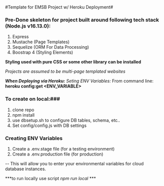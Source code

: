 #Template for EMSB Project w/ Heroku Deployment#

### Pre-Done skeleton for project built around following tech stack (Node.js v16.13.0): ###

1. Express
2. Mustache (Page Templates)
3. Sequelize (ORM For Data Processing)
4. Boostrap 4 (Styling Elements)

**Styling used with pure CSS or some other library can be installed**

*Projects are assumed to be multi-page templated websites*

***When Deploying via Heroku:***
*Seting ENV Variables:*
From command line: **heroku config:get <ENV_VARIABLE>**

### To create on local:###
1.  clone repo
2.  npm install
3.  use dbsetup.sh to configure DB tables, schema, etc..
4.  Set config/config.js with DB settings

### Creating ENV Variables ###
1.  Create a .env.stage file (for a testing environment)
2.  Create a .env.production file (for production)

-- This will allow you to enter your environmental variables for cloud database instances.

***to run locally use script *npm run local* ***


